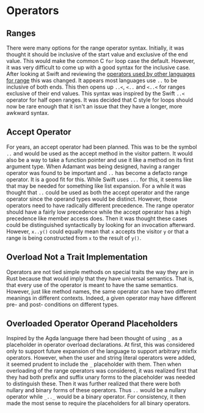 # Operators

## Ranges

There were many options for the range operator syntax. Initially, it was thought it should be inclusive of the start value and exclusive of the end value. This would make the common C `for` loop case the default. However, it was very difficult to come up with a good syntax for the inclusive case. After looking at Swift and reviewing the [operators used by other languages for range](http://rigaux.org/language-study/syntax-across-languages/VrsDatTps.html#VrsDatTpsRng) this was changed. It appears most languages use `..` to be inclusive of both ends. This then opens up `..<`, `<..` and `<..<` for ranges exclusive of their end values. This syntax was inspired by the Swift `..<` operator for half open ranges. It was decided that C style for loops should now be rare enough that it isn't an issue that they have a longer, more awkward syntax.

## Accept Operator

For years, an accept operator had been planned. This was to be the symbol `..` and would be used as the accept method in the visitor pattern. It would also be a way to take a function pointer and use it like a method on its first argument type. When Adamant was being designed, having a ranger operator was found to be important and `..` has become a defacto range operator. It is a good fit for this. While Swift uses `...` for this, it seems like that may be needed for something like list expansion. For a while it was thought that `..` could be used as both the accept operator and the range operator since the operand types would be distinct. However, those operators need to have radically different precedence. The range operator should have a fairly low precedence while the accept operator has a high precedence like member access does. Then it was thought these cases could be distinguished syntactically by looking for an invocation afterward. However, `x..y()` could equally mean that `x` accepts the visitor `y` or that a range is being constructed from `x` to the result of `y()`.

## Overload Not a Trait Implementation

Operators are not tied simple methods on special traits the way they are in Rust because that would imply that they have universal semantics. That is, that every use of the operator is meant to have the same semantics. However, just like method names, the same operator can have two different meanings in different contexts. Indeed, a given operator may have different pre- and post- conditions on different types.

## Overloaded Operator Operand Placeholders

Inspired by the Agda language there had been thought of using `_` as a placeholder in operator overload declarations. At first, this was considered only to support future expansion of the language to support arbitrary mixfix operators. However, when the user and string literal operators were added, it seemed prudent to include the `_` placeholder with them. Then when overloading of the range operators was considered, it was realized first that they had both prefix and suffix unary forms to the placeholder was needed to distinguish these. Then it was further realized that there were both nullary and binary forms of these operators. Thus `..` would be a nullary operator while `_.._` would be a binary operator. For consistency, it then made the most sense to require the placeholders for all binary operators.
